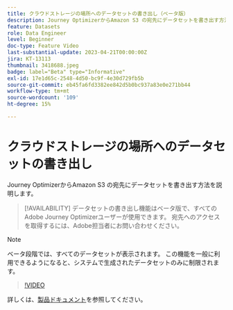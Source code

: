 ```yaml
---
title: クラウドストレージの場所へのデータセットの書き出し（ベータ版）
description: Journey OptimizerからAmazon S3 の宛先にデータセットを書き出す方法を説明します。
feature: Datasets
role: Data Engineer
level: Beginner
doc-type: Feature Video
last-substantial-update: 2023-04-21T00:00:00Z
jira: KT-13113
thumbnail: 3418688.jpeg
badge: label="Beta" type="Informative"
exl-id: 17e1d65c-2548-4d50-bc9f-4e30d729fb5b
source-git-commit: eb45fa6fd3382ee842d5b0bc937a83e0e271bb44
workflow-type: tm+mt
source-wordcount: '109'
ht-degree: 15%

---
```


# クラウドストレージの場所へのデータセットの書き出し

Journey OptimizerからAmazon S3 の宛先にデータセットを書き出す方法を説明します。

>[!AVAILABILITY]
>データセットの書き出し機能はベータ版で、すべてのAdobe Journey Optimizerユーザーが使用できます。 宛先へのアクセスを取得するには、Adobe担当者にお問い合わせください。

>[!NOTE]
>ベータ段階では、すべてのデータセットが表示されます。 この機能を一般に利用できるようになると、システムで生成されたデータセットのみに制限されます。

>[!VIDEO](https://video.tv.adobe.com/v/3418688/?quality=12&learn=on)

詳しくは、[製品ドキュメント](https://experienceleague.adobe.com/docs/journey-optimizer/using/data-management/datasets/export-datasets.html?lang=en)を参照してください。
